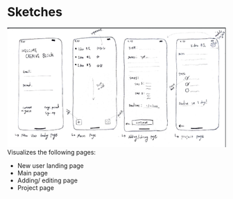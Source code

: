 # Sketches

![Sketch png](ux-sketch.PNG)   
Visualizes the following pages:
  - New user landing page
  - Main page
  - Adding/ editing page
  - Project page

